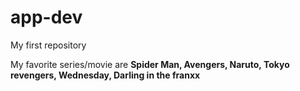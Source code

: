 # app-dev
My first repository

My favorite series/movie are **Spider Man, Avengers, Naruto, Tokyo revengers, Wednesday, Darling in the franxx**
